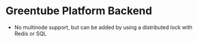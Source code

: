 # Greentube Platform Backend

- No multinode support, but can be added by using a distributed lock with Redis or SQL
